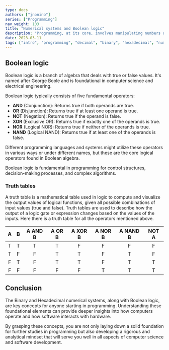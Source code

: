 ```yaml
---
type: docs
authors: ["jnonino"]
series: ["Programming"]
nav_weight: 103
title: "Numerical systems and Boolean logic"
description: "Programming, at its core, involves manipulating numbers and logic. In this article, we will explore two essential numerical systems (Binary and Hexadecimal) and delve into the fundamental principles of Boolean logic. These concepts are vital for anyone beginning their journey in programming."
date: 2023-03-11
tags: ["intro", "programming", "decimal", "binary", "hexadecimal", "numerical-systems", "boolean-logic"]
---
```


## Boolean logic

Boolean logic is a branch of algebra that deals with true or false values. It's named after George Boole and is foundational in computer science and electrical engineering.

Boolean logic typically consists of five fundamental operators:

- **AND** (Conjunction): Returns true if both operands are true.
- **OR** (Disjunction): Returns true if at least one operand is true.
- **NOT** (Negation): Returns true if the operand is false.
- **XOR** (Exclusive OR): Returns true if exactly one of the operands is true.
- **NOR** (Logical NOR): Returns true if neither of the operands is true.
- **NAND** (Logical NAND): Returns true if at least one of the operands is false.

Different programming languages and systems might utilize these operators in various ways or under different names, but these are the core logical operators found in Boolean algebra.

Boolean logic is fundamental in programming for control structures, decision-making processes, and complex algorithms.

### Truth tables

A truth table is a mathematical table used in logic to compute and visualize the output values of logical functions, given all possible combinations of input values (true and false). Truth tables are used to describe how the output of a logic gate or expression changes based on the values of the inputs. Here there is a truth table for all the operators mentioned above.

| A | B | A AND B | A OR B | A XOR B | A NOR B | A NAND B | NOT A |
|:-:|:-:|:-------:|:------:|:-------:|:-------:|:--------:|:-----:|
| T | T | T       | T      | F       | F       | F        | F     |
| T | F | F       | T      | T       | F       | T        | F     |
| F | T | F       | T      | T       | F       | T        | T     |
| F | F | F       | F      | F       | T       | T        | T     |

## Conclusion

The Binary and Hexadecimal numerical systems, along with Boolean logic, are key concepts for anyone starting in programming. Understanding these foundational elements can provide deeper insights into how computers operate and how software interacts with hardware.

By grasping these concepts, you are not only laying down a solid foundation for further studies in programming but also developing a rigorous and analytical mindset that will serve you well in all aspects of computer science and software development.
